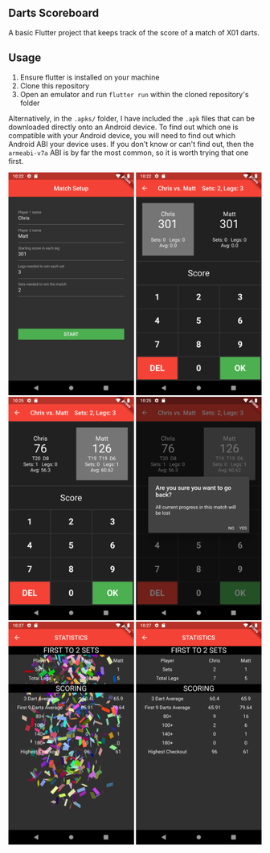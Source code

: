 ## Darts Scoreboard
A basic Flutter project that keeps track of the score of a match of X01 darts.

## Usage
1. Ensure flutter is installed on your machine
1. Clone this repository
1. Open an emulator and run `flutter run` within the cloned repository's folder

Alternatively, in the `.apks/` folder, I have included the `.apk` files that can be downloaded directly onto an Android device. To find out which one is compatible with your Android device, you will need to find out which Android ABI your device uses. If you don't know or can't find out, then the `armeabi-v7a` ABI is by far the most common, so it is worth trying that one first.

<img src="images/Match Setup.png" width="250"/> <img src="images/Match Start.png" width="250"/>  
<img src="images/Match Mid.png" width="250"/> <img src="images/Are You Sure.png" width="250"/>  
<img src="images/Confetti.png" width="250"/> <img src="images/Stats.png" width="250"/>  